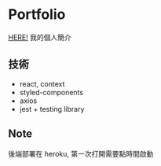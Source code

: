 # Portfolio

[HERE!](https://recafox.github.io/portfolio/)
我的個人簡介

## 技術

- react, context
- styled-components
- axios
- jest + testing library

## Note

後端部署在 heroku, 第一次打開需要點時間啟動
